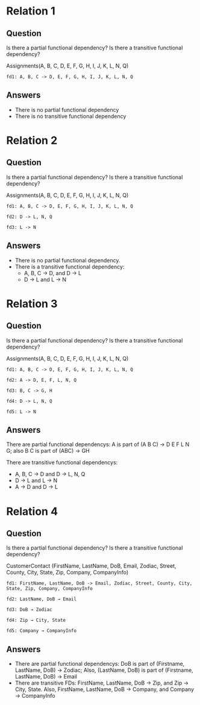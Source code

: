 # Relation 1

## Question

Is there a partial functional dependency? Is there a transitive functional dependency?

Assignments(A, B, C, D, E, F, G, H, I, J, K, L, N, Q)

    fd1: A, B, C -> D, E, F, G, H, I, J, K, L, N, Q

## Answers

- There is no partial functional dependency
- There is no transitive functional dependency

# Relation 2

## Question

Is there a partial functional dependency? Is there a transitive functional dependency?

Assignments(A, B, C, D, E, F, G, H, I, J, K, L, N, Q)

    fd1: A, B, C -> D, E, F, G, H, I, J, K, L, N, Q

    fd2: D -> L, N, Q

    fd3: L -> N

## Answers

- There is no partial functional dependency.
- There is a transitive functional dependency:
  - A, B, C → D, and D → L
  - D → L and L → N

# Relation 3

## Question

Is there a partial functional dependency? Is there a transitive functional dependency?

Assignments(A, B, C, D, E, F, G, H, I, J, K, L, N, Q)

    fd1: A, B, C -> D, E, F, G, H, I, J, K, L, N, Q

    fd2: A -> D, E, F, L, N, Q

    fd3: B, C -> G, H

    fd4: D -> L, N, Q

    fd5: L -> N

## Answers

There are partial functional dependencys: A is part of (A B C) -> D E F L N G; also B C is part of (ABC) -> GH

There are transitive functional dependencys:

- A, B, C → D and D → L, N, Q
- D → L and L → N
- A → D and D → L

# Relation 4

## Question

Is there a partial functional dependency? Is there a transitive functional dependency?

CustomerContact (FirstName, LastName, DoB, Email, Zodiac, Street, County, City, State, Zip, Company, CompanyInfo)

    fd1: FirstName, LastName, DoB -> Email, Zodiac, Street, County, City, State, Zip, Company, CompanyInfo

    fd2: LastName, DoB → Email

    fd3: DoB → Zodiac

    fd4: Zip → City, State

    fd5: Company → CompanyInfo

## Answers

- There are partial functional dependencys: DoB is part of (Firstname, LastName, DoB) → Zodiac; Also, (LastName, DoB) is part of (Firstname, LastName, DoB) → Email
- There are transitive FDs: FirstName, LastName, DoB → Zip, and Zip → City, State. Also, FirstName, LastName, DoB → Company, and Company → CompanyInfo
